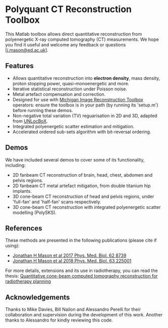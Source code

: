 # Polyquant CT Reconstruction Toolbox
This Matlab toolbox allows direct quantitative reconstruction from polyenergetic X-ray computed tomography (CT) measurements. We hope you find it useful and welcome any feedback or questions [j.mason@ed.ac.uk].

## Features
- Allows quantitative reconstruction into **electron density**, mass density, proton stopping power, quasi-monoenergetic and more.
- Iterative statistical reconstruction under Poisson noise.
- Metal artefact compensation and correction.
- Designed for use with [Michigan Image Reconstruction Toolbox](https://web.eecs.umich.edu/~fessler/code) operators: ensure the toolbox is in your path (by running its 'setup.m') before running these demos.
- Non-negative total variation (TV) reguarisation in 2D and 3D, adapted from [UNLocBoX](https://epfl-lts2.github.io/unlocbox-html/).
- Integrated polyenergetic scatter estimation and mitigation.
- Accelerated ordered sub-sets algorithm with bit-reversal ordering.

## Demos
We have included several demos to cover some of its functionality, including:
- 2D fanbeam CT reconstruction of brain, head, chest, abdomen and pelvis regions.
- 2D fanbeam CT metal artefact mitigation, from double titanium hip implants.
- 3D cone-beam CT reconstruction of head and pelvis regions, under 'full-fan' and 'half-fan' scans respectively.
- 3D cone-beam CT reconstruction with integrated polyenergetic scatter modelling (PolySKS).

## References
These methods are presented in the following publications (please cite if using):
- [Jonathan H Mason et al 2017 Phys. Med. Biol. 62 8739](https://doi.org/10.1088/1361-6560/aa9162)
- [Jonathan H Mason et al 2018 Phys. Med. Biol. 63 225001](https://doi.org/10.1088/1361-6560/aae794)

For more details, extensions and its use in radiotherapy, you can read the thesis:
[Quantitative cone-beam computed tomography reconstruction for radiotherapy planning](http://hdl.handle.net/1842/33193 )

## Acknowledgements
Thanks to Mike Davies, Bill Nailon and Alessandro Perelli for their collaboration and supervision during the development of this work. Another thanks to Alessandro for kindly reviewing this code.
